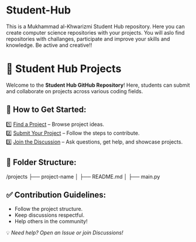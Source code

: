 # Student-Hub
This is a Mukhammad al-Khwarizmi Student Hub repository. Here you can create computer science repositories with your projects. You will aslo find repositories with challanges, participate and improve your skills and knowledge. Be active and creative!!
# 🚀 Student Hub Projects

Welcome to the **Student Hub GitHub Repository**! Here, students can submit and collaborate on projects across various coding fields.

## 🌟 How to Get Started:
1️⃣ [Find a Project](https://github.com/Al-Khwarizmi-student-hub/Student-Hub/issues) – Browse project ideas.  
2️⃣ [Submit Your Project](https://github.com/Al-Khwarizmi-student-hub/Student-Hub/blob/main/CONTRIBUTING.md) – Follow the steps to contribute.  
3️⃣ [Join the Discussion](https://github.com/Al-Khwarizmi-student-hub/Student-Hub/discussions) – Ask questions, get help, and showcase projects.  

## 📂 Folder Structure:
/projects ├── project-name │ ├── README.md │ ├── main.py
## ✅ Contribution Guidelines:
- Follow the project structure.  
- Keep discussions respectful.  
- Help others in the community!  

💡 *Need help? Open an Issue or join Discussions!*
